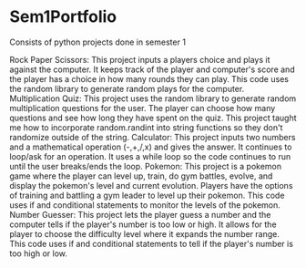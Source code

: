 # Sem1Portfolio
Consists of python projects done in semester 1

Rock Paper Scissors:
This project inputs a players choice and plays it against the computer. It keeps track of the player and computer's score and the player has a choice in how many rounds they can play. This code uses the random library to generate random plays for the computer. 
Multiplication Quiz:
This project uses the random library to generate random multiplication questions for the user. The player can choose how many questions and see how long they have spent on the quiz. This project taught me how to incorporate random.randint into string functions so they don't randomize outside of the string. 
Calculator:
This project inputs two numbers and a mathematical operation (-,+,/,x) and gives the answer. It continues to loop/ask for an operation. It uses a while loop so the code continues to run until the user breaks/ends the loop.
Pokemon:
This project is a pokemon game where the player can level up, train, do gym battles, evolve, and display the pokemon's level and current evolution. Players have the options of training and battling a gym leader to level up their pokemon. This code uses if and conditional statements to monitor the levels of the pokemon.
Number Guesser:
This project lets the player guess a number and the computer tells if the player's number is too low or high. It allows for the player to choose the difficulty level where it expands the number range. This code uses if and conditional statements to tell if the player's number is too high or low. 
